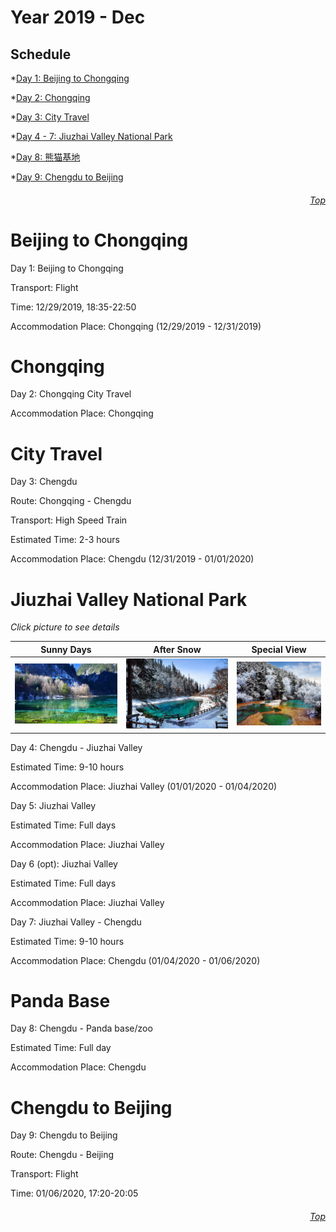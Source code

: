 Year 2019 - Dec
=============================
## Schedule
*[Day 1: Beijing to Chongqing](#Beijing-to-Chongqing)

*[Day 2: Chongqing](#Chongqing)

*[Day 3: City Travel](#City-Travel)

*[Day 4 - 7: Jiuzhai Valley National Park](#Jiuzhai-Valley-National-Park)

*[Day 8: 熊猫基地](#Panda-Base)

*[Day 9: Chengdu to Beijing](#Chengdu-to-Beijing)

###### <p dir='rtl' align='right'>[Top](#Schedule)</p>
# Beijing to Chongqing
Day 1: Beijing to Chongqing

Transport: Flight

Time: 12/29/2019, 18:35-22:50

Accommodation Place: Chongqing (12/29/2019 - 12/31/2019)

# Chongqing
Day 2: Chongqing City Travel

Accommodation Place: Chongqing

# City Travel
Day 3: Chengdu

Route: Chongqing - Chengdu

Transport: High Speed Train

Estimated Time: 2-3 hours

Accommodation Place: Chengdu (12/31/2019 - 01/01/2020)

# Jiuzhai Valley National Park
*Click picture to see details*

| Sunny Days                           | After Snow    | Special View   |
| :----------:                           | :-----------: |  :-----------: |
| ![Sunny Days](/JZG/View1.PNG) | ![After Snow](/JZG/View2.PNG) |  ![Special View](/JZG/View3.PNG) |

Day 4: Chengdu - Jiuzhai Valley

Estimated Time: 9-10 hours

Accommodation Place: Jiuzhai Valley (01/01/2020 - 01/04/2020)

Day 5: Jiuzhai Valley

Estimated Time: Full days

Accommodation Place: Jiuzhai Valley

Day 6 (opt): Jiuzhai Valley

Estimated Time: Full days

Accommodation Place: Jiuzhai Valley

Day 7: Jiuzhai Valley - Chengdu

Estimated Time: 9-10 hours

Accommodation Place: Chengdu  (01/04/2020 - 01/06/2020)

# Panda Base
Day 8: Chengdu - Panda base/zoo

Estimated Time: Full day

Accommodation Place: Chengdu


# Chengdu to Beijing
Day 9: Chengdu to Beijing

Route: Chengdu - Beijing

Transport: Flight

Time: 01/06/2020, 17:20-20:05

###### <p dir='rtl' align='right'>[Top](#Schedule)</p>


